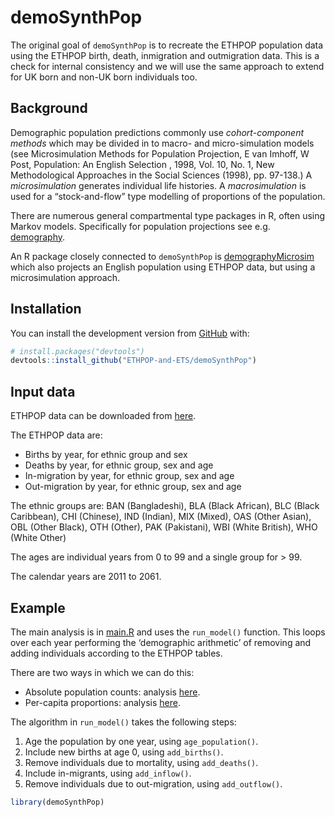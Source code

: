 
<!-- README.md is generated from README.Rmd. Please edit that file -->

# demoSynthPop

<!-- badges: start -->

<!-- badges: end -->

The original goal of `demoSynthPop` is to recreate the ETHPOP population
data using the ETHPOP birth, death, inmigration and outmigration data.
This is a check for internal consistency and we will use the same
approach to extend for UK born and non-UK born individuals too.

## Background

Demographic population predictions commonly use *cohort-component
methods* which may be divided in to macro- and micro-simulation models
(see Microsimulation Methods for Population Projection, E van Imhoff, W
Post, Population: An English Selection , 1998, Vol. 10, No. 1, New
Methodological Approaches in the Social Sciences (1998), pp. 97-138.) A
*microsimulation* generates individual life histories. A
*macrosimulation* is used for a “stock-and-flow” type modelling of
proportions of the population.

There are numerous general compartmental type packages in R, often using
Markov models. Specifically for population projections see e.g.
[demography](https://github.com/robjhyndman/demography).

An R package closely connected to `demoSynthPop` is
[demographyMicrosim](https://github.com/virgesmith/demographyMicrosim)
which also projects an English population using ETHPOP data, but using a
microsimulation approach.

## Installation

You can install the development version from
[GitHub](https://github.com/) with:

``` r
# install.packages("devtools")
devtools::install_github("ETHPOP-and-ETS/demoSynthPop")
```

## Input data

ETHPOP data can be downloaded from [here](http://www.ethpop.org).

The ETHPOP data are:

  - Births by year, for ethnic group and sex
  - Deaths by year, for ethnic group, sex and age
  - In-migration by year, for ethnic group, sex and age
  - Out-migration by year, for ethnic group, sex and age

The ethnic groups are: BAN (Bangladeshi), BLA (Black African), BLC
(Black Caribbean), CHI (Chinese), IND (Indian), MIX (Mixed), OAS (Other
Asian), OBL (Other Black), OTH (Other), PAK (Pakistani), WBI (White
British), WHO (White Other)

The ages are individual years from 0 to 99 and a single group for \> 99.

The calendar years are 2011 to 2061.

## Example

The main analysis is in [main.R](scripts/main.R) and uses the
`run_model()` function. This loops over each year performing the
‘demographic arithmetic’ of removing and adding individuals according
to the ETHPOP tables.

There are two ways in which we can do this:

  - Absolute population counts: analysis
    [here](https://ethpop-and-ets.github.io/demoSynthPop/main.html).
  - Per-capita proportions: analysis
    [here](https://ethpop-and-ets.github.io/demoSynthPop/main_per_capita.html).

The algorithm in `run_model()` takes the following steps:

1.  Age the population by one year, using `age_population()`.
2.  Include new births at age 0, using `add_births()`.
3.  Remove individuals due to mortality, using `add_deaths()`.
4.  Include in-migrants, using `add_inflow()`.
5.  Remove individuals due to out-migration, using `add_outflow()`.

<!-- end list -->

``` r
library(demoSynthPop)
```
